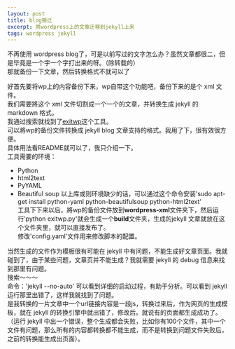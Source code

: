 ```yaml
---
layout: post
title: blog搬迁
excerpt: 將wordpress上的文章迁移到jekyll上来
tags: wordpress jekyll 
---
```


不再使用 wordpress blog了，可是以前写过的文字怎么办？虽然文章都很二，但是毕竟是一个字一个字打出来的呀。（除转载的）   
那就备份一下文章，然后转换格式不就可以了   

好首先要将wp上的内容备份下来，wp自带这个功能吧，备份下来的是个 xml 文件。   
我们需要將这个 xml 文件切割成一个一个的文章，并转换生成 jekyll 的 markdown 格式。   
我通过搜索就找到了[exitwp](https://github.com/thomasf/exitwp)这个工具。   
可以將wp的备份文件转换成 jekyll blog 文章支持的格式。我用了下，很有效很方便。   
具体用法看README就可以了，我只介绍一下。   
工具需要的环境：
 * Python
 * html2text
 * PyYAML
 * Beautiful soup
以上库或则环境缺少的话，可以通过这个命令安装'sudo apt-get install python-yaml python-beautifulsoup python-html2text'   
工具下下来以后，將wp的备份文件放到**wordpress-xml**文件夹下，然后运行'python exitwp.py'就会生成一个**build**文件夹，生成的jekyll 文章就放在这个文件夹里，就可以直接发布了。   
修改'config.yaml'文件用来修改脚本的配置。   

当然生成的文件作为模板很有可能在 jekyll 中有问题，不能生成好文章页面。我就碰到了，由于某些问题，文章页并不能生成？我就需要 jekyll 的 debug 信息来找到那里有问题。   
搜索～～～   
命令：'jekyll --no-auto' 可以看到详细的启动过程，有助于分析。可以看到 jekyll 运行那里出错了，这样我就找到了问题。   
是我转换的一片文章中一个url链接内容是一段js，转换过来后，作为网页的生成模板，就在 jekyll 的转换引擎中就出错了，修改后。就说有的页面都生成成功了。（运行 jekyll 中出一个错误，整个生成都会失败，比如你有100个文件，其中一个文件有问题，那么所有的内容都转换都不能生成，而不是转换到问题文件失败后，之前的转换能生成出页面）。

